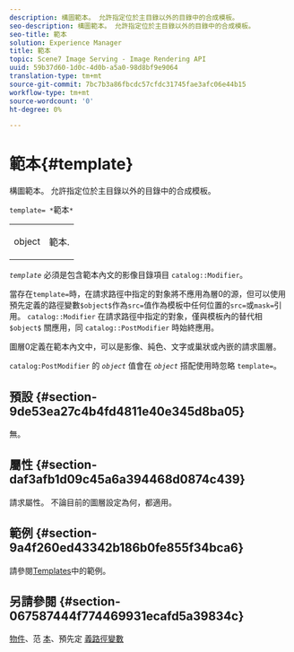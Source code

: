 ```yaml
---
description: 構圖範本。 允許指定位於主目錄以外的目錄中的合成模板。
seo-description: 構圖範本。 允許指定位於主目錄以外的目錄中的合成模板。
seo-title: 範本
solution: Experience Manager
title: 範本
topic: Scene7 Image Serving - Image Rendering API
uuid: 59b37d60-1d0c-4d0b-a5a0-98d8bf9e9064
translation-type: tm+mt
source-git-commit: 7bc7b3a86fbcdc57cfdc31745fae3afc06e44b15
workflow-type: tm+mt
source-wordcount: '0'
ht-degree: 0%

---
```



# 範本{#template}

構圖範本。 允許指定位於主目錄以外的目錄中的合成模板。

`template= *`範本`*`

<table id="simpletable_DEC6F4EB460D453B8F272C98C9C8B7E5"> 
 <tr class="strow"> 
  <td class="stentry"> <p><span class="varname"> object</span> </p> </td> 
  <td class="stentry"> <p>範本. </p></td> 
 </tr> 
</table>

*`template`* 必須是包含範本內文的影像目錄項目 `catalog::Modifier`。

當存在`template=`時，在請求路徑中指定的對象將不應用為層0的源，但可以使用預先定義的路徑變數`$object$`作為`src=`值作為模板中任何位置的`src=`或`mask=`引用。 `catalog::Modifier` 在請求路徑中指定的對象，僅與模板內的替代相 `$object$` 關應用，同 `catalog::PostModifier` 時始終應用。

圖層0定義在範本內文中，可以是影像、純色、文字或巢狀或內嵌的請求圖層。

`catalog:PostModifier` 的 *`object`* 值會在 *`object`* 搭配使用時忽略 `template=`。

## 預設 {#section-9de53ea27c4b4fd4811e40e345d8ba05}

無。

## 屬性 {#section-daf3afb1d09c45a6a394468d0874c439}

請求屬性。 不論目前的圖層設定為何，都適用。

## 範例 {#section-9a4f260ed43342b186b0fe855f34bca6}

請參閱[Templates](../../../../../is-api/http-ref/image-serving-api-ref/c-http-protocol-reference/c-templates/c-templates.md#concept-3cd2d2adae0e41b2979b9640244d4d3e)中的範例。

## 另請參閱 {#section-067587444f774469931ecafd5a39834c}

[物件](../../../../../is-api/http-ref/image-serving-api-ref/c-http-protocol-reference/c-data-types/r-object.md#reference-2591bd24548d462782c68d138ef795a0)、范 [本](../../../../../is-api/http-ref/image-serving-api-ref/c-http-protocol-reference/c-templates/c-templates.md#concept-3cd2d2adae0e41b2979b9640244d4d3e)、預先定 [義路徑變數](../../../../../is-api/http-ref/image-serving-api-ref/c-http-protocol-reference/c-syntax-and-features/r-is-http-substitution-variables.md#reference-90dc01aba44940e4acdd0c6476e7aa5a)

